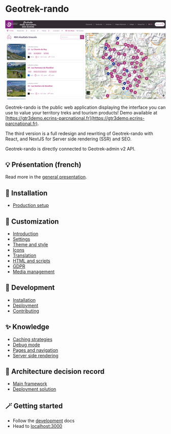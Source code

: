 # Geotrek-rando

![Search](img/home_ecrins.png)

Geotrek-rando is the public web application displaying the interface you can use to value your territory treks and tourism products! 
Demo available at [https://gtr3demo.ecrins-parcnational.fr](https://gtr3demo.ecrins-parcnational.fr).

The third version is a full redesign and rewriting of Geotrek-rando with React, and NextJS for Server side rendering (SSR) and SEO.

Geotrek-rando is directly connected to Geotrek-admin v2 API.

## 💡 Présentation (french)

Read more in the [general presentation](./presentation-fr.md).

## 🚀 Installation

- [Production setup](./installation.md)

## 🎨 Customization

- [Introduction](customization/customization-introduction.md)
- [Settings](customization/customization-settings.md)
- [Theme and style](customization/customization-themestyles.md)
- [Icons](customization/customization-icons.md)
- [Translation](customization/customization-translation.md)
- [HTML and scripts](customization/customization-htmlscripts.md)
- [GDPR](customization/customization-gdpr.md)
- [Media management](customization/customization-mediamanagement.md)

## 🔧 Development

- [Installation](./development/installation.md)
- [Deployment](./development/deployment.md)
- [Contributing](./development/contributing.md)

## ✨ Knowledge 

- [Caching strategies](./knowledge/caching.md)
- [Debug mode](./knowledge/debug.md)
- [Pages and navigation](./knowledge/pages-and-navigation.md)
- [Server side rendering](./knowledge/server-side-rendering.md)

## 🧱 Architecture decision record 

- [Main framework](./adrs/main_framework.md)
- [Deployment solution](./adrs/deployment_solution.md)

## 🪄 Getting started

- Follow the [development](./development/installation.md) docs
- Head to [localhost:3000](http://localhost:3000)

